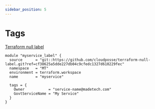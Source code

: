 ```yaml
---
sidebar_position: 5
---
```


# Tags

[Terraform null label](https://github.com/cloudposse/terraform-null-label)

```
module "myservice_label" {
  source      = "git::https://github.com/cloudposse/terraform-null-label.git?ref=cf38625a5dde227db04c9cfedc1327d610229fec"
  namespace   = "MT"
  environment = terraform.workspace
  name        = "myservice"

  tags = {
    Owner           = "service-name@madetech.com"
    GovtServiceName = "My Service"
  }
}
```
